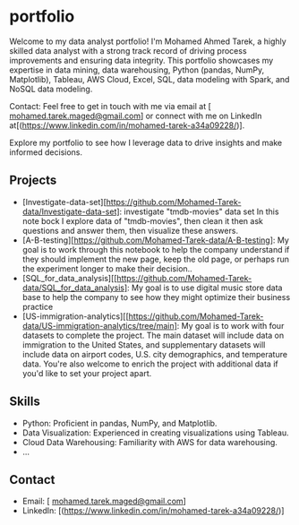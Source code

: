 # portfolio
Welcome to my data analyst portfolio! I'm Mohamed Ahmed Tarek, a highly skilled data analyst with a strong track record of driving process improvements and ensuring data integrity. This portfolio showcases my expertise in data mining, data warehousing, Python (pandas, NumPy, Matplotlib), Tableau, AWS Cloud, Excel, SQL, data modeling with Spark, and NoSQL data modeling.


Contact: Feel free to get in touch with me via email at [	mohamed.tarek.maged@gmail.com] or connect with me on LinkedIn at[(https://www.linkedin.com/in/mohamed-tarek-a34a09228/)].

Explore my portfolio to see how I leverage data to drive insights and make informed decisions.



## Projects
- [Investigate-data-set][https://github.com/Mohamed-Tarek-data/Investigate-data-set]: investigate "tmdb-movies" data set In this note bock I explore data of "tmdb-movies", then clean it then ask questions and answer them, then visualize these answers.
- [A-B-testing][https://github.com/Mohamed-Tarek-data/A-B-testing]: My goal is to work through this notebook to help the company understand if they should implement the new page, keep the old page, or perhaps run the experiment longer to make their decision..
- [SQL_for_data_analysis][[https://github.com/Mohamed-Tarek-data/SQL_for_data_analysis]: My goal is to use digital music store data base to help the company to see how they might optimize their business practice
- [US-immigration-analytics][[https://github.com/Mohamed-Tarek-data/US-immigration-analytics/tree/main]: My goal is to work with four datasets to complete the project. The main dataset will include data on immigration to the United States, and supplementary datasets will include data on airport codes, U.S. city demographics, and temperature data. You're also welcome to enrich the project with additional data if you'd like to set your project apart.

## Skills
- Python: Proficient in pandas, NumPy, and Matplotlib.
- Data Visualization: Experienced in creating visualizations using Tableau.
- Cloud Data Warehousing: Familiarity with AWS for data warehousing.
- ...

## Contact
- Email: [	mohamed.tarek.maged@gmail.com]
- LinkedIn: [(https://www.linkedin.com/in/mohamed-tarek-a34a09228/)]
